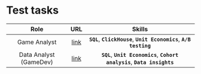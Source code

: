 # Test tasks
| Role | URL | Skills |
|:------:|:----:|:----:|
| Game Analyst | [link](https://github.com/abtcrazy/test_tasks/project_1) | **`SQL`**, **`ClickHouse`**, **`Unit Economics`**, **`A/B testing`** |
| Data Analyst (GameDev) | [link](https://github.com/abtcrazy/test_tasks/project_2) | **`SQL`**, **`Unit Economics`**, **`Cohort analysis`**, **`Data insights`** |